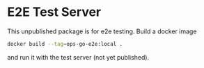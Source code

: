 # E2E Test Server

This unpublished package is for e2e testing. Build a docker image

```bash
docker build --tag=ops-go-e2e:local .
```

and run it with the test server (not yet published).

